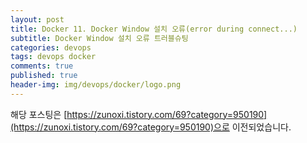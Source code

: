 ```yaml
---
layout: post
title: Docker 11. Docker Window 설치 오류(error during connect...)
subtitle: Docker Window 설치 오류 트러블슈팅
categories: devops
tags: devops docker
comments: true
published: true
header-img: img/devops/docker/logo.png
---
```


해당 포스팅은 [https://zunoxi.tistory.com/69?category=950190](https://zunoxi.tistory.com/69?category=950190)으로 이전되었습니다.

<!--

## 개요
> Docker Desktop을 Window 환경에 설치관련 트러블 슈팅
  
- 목차
	- [`장애내용`](#-장애내용)
	- [`해결방법`](#해결방법)
  
## Docker for Window
---
사내 업무용 윈도우 PC에 Docker 설치하려고 하니 처음보는 에러메시지가 출력되었다. 해당 오류를 트러블슈팅했던 내용을 기록한다.



<br>

### 장애내용
---

필자가 사용하는 윈도우 PC의 버전은 `윈도우10 enterpris`e였고, 따라서 **Docker Desktop**을 설치했다. (Window7이나 Window10 home 버전은 Docker toolbox설치 필요)

설치 이후 재부팅없이 docker desktop 앱을 실행시켰더니 오류메시지가 출력되었다. 찾아봤더니 Docker 윈도우 설치이후에는 재부팅을 해줘야한다고 한다. 그래서 급하게 재부팅 후 CMD 프롬프트에 `docker ps` 명령어를 입력해보니 아래와 같은 에러가 출력된다. 

```
error during connect: Get http://%2F%2F.%2Fpipe%2Fdocker_engine/v1.35/info: open //./pipe/docker_engine: The system cannot find the file specified. In the default daemon configuration on Windows, the docker client must be run elevated to connect. This error may also indicate that the docker daemon is not running.

```

### 해결방법

[https://github.com/docker/for-win/issues/1825](https://github.com/docker/for-win/issues/1825) 에서 해답을 찾았다. 아마 구글에 관련 오류를 검색하면 해당 글이 가장 먼저 뜰것이다.

해당내용을 참고하여 윈도우 PowerShell로 이동하여 아래 명령어를 입력한다.

```
cd "C:\Program Files\Docker\Docker"
./DockerCli.exe -SwitchDaemon

```

이후 뭔가 정상적으로 되는듯하더니 필자는 `동일한 오류가 또 반복`되었었다.

결국 제어판에서 Docker Window를 아예 `삭제시키고 재설치`..그리고 재부팅없이 위 해결방법을 PowerShell에 입력했더니 정상적으로 Docker가 깔린것을 확인했다.

<br>

![그림1](/assets/img/devops/docker/window/1.png)



---

-->
